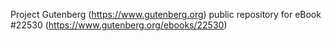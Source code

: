 Project Gutenberg (https://www.gutenberg.org) public repository for eBook #22530 (https://www.gutenberg.org/ebooks/22530)
